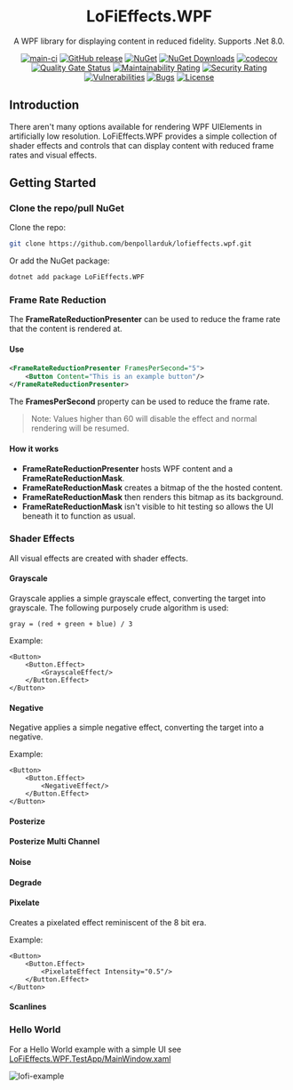 <div align="center">

# LoFiEffects.WPF

A WPF library for displaying content in reduced fidelity. Supports .Net 8.0.

[![main-ci](https://github.com/benpollarduk/lofieffects.wpf/actions/workflows/main-ci.yml/badge.svg)](https://github.com/benpollarduk/lofieffects.wpf/actions/workflows/main-ci.yml)
[![GitHub release](https://img.shields.io/github/release/benpollarduk/lofieffects.wpf.svg)](https://github.com/benpollarduk/lofieffects.wpf/releases)
[![NuGet](https://img.shields.io/nuget/v/lofieffects.wpf.svg)](https://www.nuget.org/packages/lofieffects.wpf/)
[![NuGet Downloads](https://img.shields.io/nuget/dt/lofieffects.wpf)](https://www.nuget.org/packages/lofieffects.wpf/)
[![codecov](https://codecov.io/gh/benpollarduk/LoFiEffects.WPF/graph/badge.svg?token=CXNSB6K0QN)](https://codecov.io/gh/benpollarduk/LoFiEffects.WPF)
[![Quality Gate Status](https://sonarcloud.io/api/project_badges/measure?project=benpollarduk_LoFiEffects.WPF&metric=alert_status)](https://sonarcloud.io/summary/new_code?id=benpollarduk_LoFiEffects.WPF)
[![Maintainability Rating](https://sonarcloud.io/api/project_badges/measure?project=benpollarduk_LoFiEffects.WPF&metric=sqale_rating)](https://sonarcloud.io/summary/new_code?id=benpollarduk_LoFiEffects.WPF)
[![Security Rating](https://sonarcloud.io/api/project_badges/measure?project=benpollarduk_LoFiEffects.WPF&metric=security_rating)](https://sonarcloud.io/summary/new_code?id=benpollarduk_LoFiEffects.WPF)
[![Vulnerabilities](https://sonarcloud.io/api/project_badges/measure?project=benpollarduk_LoFiEffects.WPF&metric=vulnerabilities)](https://sonarcloud.io/summary/new_code?id=benpollarduk_LoFiEffects.WPF)
[![Bugs](https://sonarcloud.io/api/project_badges/measure?project=benpollarduk_LoFiEffects.WPF&metric=bugs)](https://sonarcloud.io/summary/new_code?id=benpollarduk_LoFiEffects.WPF)
[![License](https://img.shields.io/github/license/benpollarduk/lofieffects.wpf.svg)](https://opensource.org/licenses/MIT)

</div>

## Introduction
There aren't many options available for rendering WPF UIElements in artificially low resolution.
LoFiEffects.WPF provides a simple collection of shader effects and controls that can display content with reduced frame rates and visual effects.

## Getting Started

### Clone the repo/pull NuGet
Clone the repo:
```bash
git clone https://github.com/benpollarduk/lofieffects.wpf.git
```
Or add the NuGet package:
```bash
dotnet add package LoFiEffects.WPF
```

### Frame Rate Reduction
The **FrameRateReductionPresenter** can be used to reduce the frame rate that the content is rendered at.

#### Use
```xml
<FrameRateReductionPresenter FramesPerSecond="5">
    <Button Content="This is an example button"/>
</FrameRateReductionPresenter>
```

The **FramesPerSecond** property can be used to reduce the frame rate.

> Note: Values higher than 60 will disable the effect and normal rendering will be resumed.

#### How it works
* **FrameRateReductionPresenter** hosts WPF content and a **FrameRateReductionMask**.
* **FrameRateReductionMask** creates a bitmap of the the hosted content.
* **FrameRateReductionMask** then renders this bitmap as its background.
* **FrameRateReductionMask** isn't visible to hit testing so allows the UI beneath it to function as usual.

### Shader Effects
All visual effects are created with shader effects.

#### Grayscale
Grayscale applies a simple grayscale effect, converting the target into grayscale. The following purposely crude algorithm is used:

```
gray = (red + green + blue) / 3
```

Example:

```xaml
<Button>
    <Button.Effect>
        <GrayscaleEffect/>
    </Button.Effect>
</Button>
```

#### Negative
Negative applies a simple negative effect, converting the target into a negative.

Example:

```xaml
<Button>
    <Button.Effect>
        <NegativeEffect/>
    </Button.Effect>
</Button>
```

#### Posterize

#### Posterize Multi Channel

#### Noise

#### Degrade

#### Pixelate
Creates a pixelated effect reminiscent of the 8 bit era.

Example:

```xaml
<Button>
    <Button.Effect>
        <PixelateEffect Intensity="0.5"/>
    </Button.Effect>
</Button>
```

#### Scanlines


### Hello World
For a Hello World example with a simple UI see [LoFiEffects.WPF.TestApp/MainWindow.xaml](https://github.com/benpollarduk/LoFiEffects.WPF/blob/main/LoFiEffects.WPF.TestApp/MainWindow.xaml)

![lofi-example](https://github.com/benpollarduk/LoFiEffects.WPF/assets/129943363/d209cf53-4607-4735-b2c8-f19ed36b4fce)